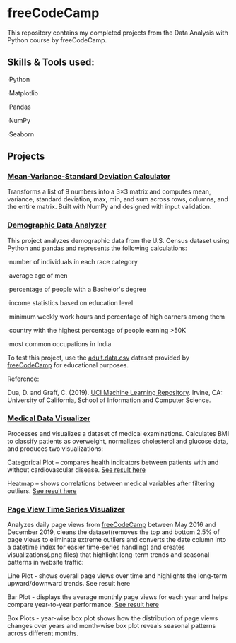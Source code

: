 # freeCodeCamp

This repository contains my completed projects from the Data Analysis with Python course by freeCodeCamp.

## Skills & Tools used:

·Python 

·Matplotlib

·Pandas

·NumPy

·Seaborn


## Projects

### [Mean-Variance-Standard Deviation Calculator](https://github.com/ulyanafrolova/freeCodeCamp/blob/main/mean_var_std.py)

Transforms a list of 9 numbers into a 3×3 matrix and computes mean, variance, standard deviation, max, min, and sum across rows, columns, and the entire matrix. Built with NumPy and designed with input validation.

### [Demographic Data Analyzer](https://github.com/ulyanafrolova/freeCodeCamp/blob/main/demographic_data_analyzer.py)

This project analyzes demographic data from the U.S. Census dataset using Python and pandas and represents the following calculations:

·number of individuals in each race category

·average age of men

·percentage of people with a Bachelor's degree

·income statistics based on education level

·minimum weekly work hours and percentage of high earners among them

·country with the highest percentage of people earning >50K

·most common occupations in India

To test this project, use the [adult.data.csv](https://github.com/ulyanafrolova/freeCodeCamp/blob/main/adult.data.csv) dataset provided by [freeCodeCamp](https://www.freecodecamp.org/learn) for educational purposes.

Reference:

Dua, D. and Graff, C. (2019). [UCI Machine Learning Repository](http://archive.ics.uci.edu). Irvine, CA: University of California, School of Information and Computer Science.

### [Medical Data Visualizer](https://github.com/ulyanafrolova/freeCodeCamp/blob/main/medical_data_visualizer.py)

Processes and visualizes a dataset of medical examinations. Calculates BMI to classify patients as overweight, normalizes cholesterol and glucose data, and produces two visualizations:

Categorical Plot – compares health indicators between patients with and without cardiovascular disease. [See result here](https://github.com/ulyanafrolova/freeCodeCamp/blob/main/catplot.png)

Heatmap – shows correlations between medical variables after filtering outliers. [See result here](https://github.com/ulyanafrolova/freeCodeCamp/blob/main/heatmap.png)

### [Page View Time Series Visualizer](https://github.com/ulyanafrolova/freeCodeCamp/blob/main/time_series_visualizer.py)

Analyzes daily page views from [freeCodeCamp](https://www.freecodecamp.org/learn) between May 2016 and December 2019, cleans the dataset(removes the top and bottom 2.5% of page views to eliminate extreme outliers and converts the date column into a datetime index for easier time-series handling) and creates visualizations(.png files) that highlight long-term trends and seasonal patterns in website traffic:

Line Plot - shows overall page views over time and highlights the long-term upward/downward trends. See result here

Bar Plot - displays the average monthly page views for each year and helps compare year-to-year performance. [See result here](https://github.com/ulyanafrolova/freeCodeCamp/blob/main/bar_plot.png)

Box Plots - year-wise box plot shows how the distribution of page views changes over years and month-wise box plot reveals seasonal patterns across different months.

